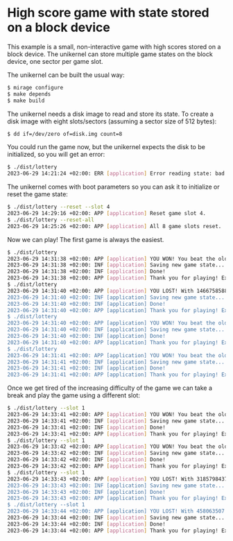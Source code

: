 # High score game with state stored on a block device

This example is a small, non-interactive game with high scores stored on a
block device. The unikernel can store multiple game states on the block device,
one sector per game slot.

The unikernel can be built the usual way:
```sh
$ mirage configure
$ make depends
$ make build
```

The unikernel needs a disk image to read and store its state. To create a disk
image with eight slots/sectors (assuming a sector size of 512 bytes):
```sh
$ dd if=/dev/zero of=disk.img count=8
```

You could run the game now, but the unikernel expects the disk to be
initialized, so you will get an error:

```sh
$ ./dist/lottery
2023-06-29 14:21:24 +02:00: ERR [application] Error reading state: bad magic; is this lottery data?
```

The unikernel comes with boot parameters so you can ask it to initialize or reset the game state:

```sh
$ ./dist/lottery --reset --slot 4
2023-06-29 14:29:16 +02:00: APP [application] Reset game slot 4.
$ ./dist/lottery --reset-all
2023-06-29 14:25:26 +02:00: APP [application] All 8 game slots reset.
```

Now we can play! The first game is always the easiest.

```sh
$ ./dist/lottery 
2023-06-29 14:31:38 +02:00: APP [application] YOU WON! You beat the old high score 0 with 2144007637!
2023-06-29 14:31:38 +02:00: INF [application] Saving new game state...
2023-06-29 14:31:38 +02:00: INF [application] Done!
2023-06-29 14:31:38 +02:00: APP [application] Thank you for playing! Exiting...
$ ./dist/lottery 
2023-06-29 14:31:40 +02:00: APP [application] YOU LOST! With 1466758588 you didn't beat the high score 2144007637
2023-06-29 14:31:40 +02:00: INF [application] Saving new game state...
2023-06-29 14:31:40 +02:00: INF [application] Done!
2023-06-29 14:31:40 +02:00: APP [application] Thank you for playing! Exiting...
$ ./dist/lottery 
2023-06-29 14:31:40 +02:00: APP [application] YOU WON! You beat the old high score 2144007637 with 2908584036!
2023-06-29 14:31:40 +02:00: INF [application] Saving new game state...
2023-06-29 14:31:40 +02:00: INF [application] Done!
2023-06-29 14:31:40 +02:00: APP [application] Thank you for playing! Exiting...
$ ./dist/lottery 
2023-06-29 14:31:41 +02:00: APP [application] YOU WON! You beat the old high score 2908584036 with 3112844487!
2023-06-29 14:31:41 +02:00: INF [application] Saving new game state...
2023-06-29 14:31:41 +02:00: INF [application] Done!
2023-06-29 14:31:41 +02:00: APP [application] Thank you for playing! Exiting...
```

Once we get tired of the increasing difficulty of the game we can take a break
and play the game using a different slot:

```sh
$ ./dist/lottery --slot 1
2023-06-29 14:33:41 +02:00: APP [application] YOU WON! You beat the old high score 0 with 650987892!
2023-06-29 14:33:41 +02:00: INF [application] Saving new game state...
2023-06-29 14:33:41 +02:00: INF [application] Done!
2023-06-29 14:33:41 +02:00: APP [application] Thank you for playing! Exiting...
$ ./dist/lottery --slot 1
2023-06-29 14:33:42 +02:00: APP [application] YOU WON! You beat the old high score 650987892 with 3449332189!
2023-06-29 14:33:42 +02:00: INF [application] Saving new game state...
2023-06-29 14:33:42 +02:00: INF [application] Done!
2023-06-29 14:33:42 +02:00: APP [application] Thank you for playing! Exiting...
$ ./dist/lottery --slot 1
2023-06-29 14:33:43 +02:00: APP [application] YOU LOST! With 3185798437 you didn't beat the high score 3449332189
2023-06-29 14:33:43 +02:00: INF [application] Saving new game state...
2023-06-29 14:33:43 +02:00: INF [application] Done!
2023-06-29 14:33:43 +02:00: APP [application] Thank you for playing! Exiting...
$ ./dist/lottery --slot 1
2023-06-29 14:33:44 +02:00: APP [application] YOU LOST! With 458063507 you didn't beat the high score 3449332189
2023-06-29 14:33:44 +02:00: INF [application] Saving new game state...
2023-06-29 14:33:44 +02:00: INF [application] Done!
2023-06-29 14:33:44 +02:00: APP [application] Thank you for playing! Exiting...
```
